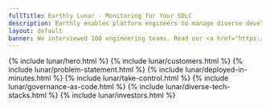 ```yaml
---
fullTitle: Earthly Lunar - Monitoring for Your SDLC
description: Earthly enables platform engineers to manage diverse developer infrastructure at scale
layout: default
banner: We interviewed 100 engineering teams. Read our <a href="https://earthly.dev/blog/lunar-launch><b>launch article</b></a> to see what we learned.
---
```


<link rel="stylesheet" href="/assets/css/home.css">

{% include lunar/hero.html %}
{% include lunar/customers.html %}
{% include lunar/problem-statement.html %}
{% include lunar/deployed-in-minutes.html %}
{% include lunar/take-control.html %}
{% include lunar/governance-as-code.html %}
{% include lunar/diverse-tech-stacks.html %}
{% include lunar/investors.html %}
